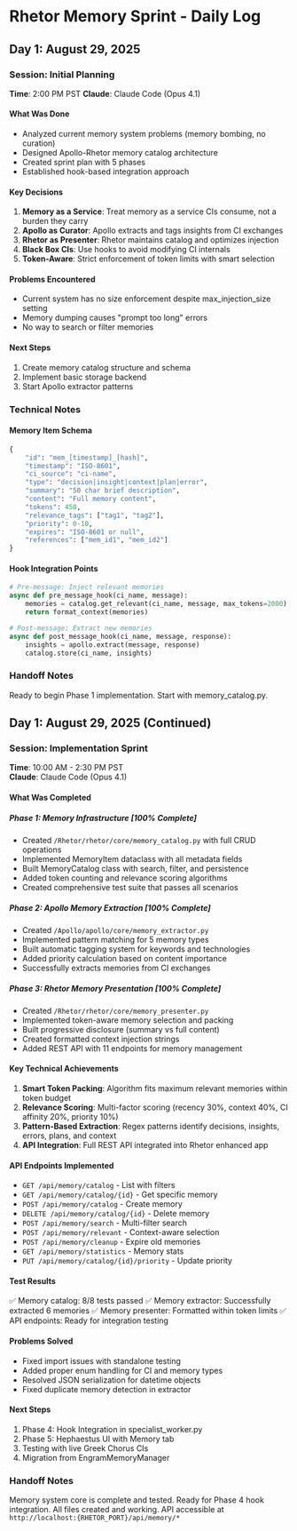 # Rhetor Memory Sprint - Daily Log

## Day 1: August 29, 2025

### Session: Initial Planning
**Time**: 2:00 PM PST
**Claude**: Claude Code (Opus 4.1)

#### What Was Done
- Analyzed current memory system problems (memory bombing, no curation)
- Designed Apollo-Rhetor memory catalog architecture
- Created sprint plan with 5 phases
- Established hook-based integration approach

#### Key Decisions
1. **Memory as a Service**: Treat memory as a service CIs consume, not a burden they carry
2. **Apollo as Curator**: Apollo extracts and tags insights from CI exchanges
3. **Rhetor as Presenter**: Rhetor maintains catalog and optimizes injection
4. **Black Box CIs**: Use hooks to avoid modifying CI internals
5. **Token-Aware**: Strict enforcement of token limits with smart selection

#### Problems Encountered
- Current system has no size enforcement despite max_injection_size setting
- Memory dumping causes "prompt too long" errors
- No way to search or filter memories

#### Next Steps
1. Create memory catalog structure and schema
2. Implement basic storage backend
3. Start Apollo extractor patterns

### Technical Notes

#### Memory Item Schema
```python
{
    "id": "mem_[timestamp]_[hash]",
    "timestamp": "ISO-8601",
    "ci_source": "ci-name",
    "type": "decision|insight|context|plan|error",
    "summary": "50 char brief description",
    "content": "Full memory content",
    "tokens": 450,
    "relevance_tags": ["tag1", "tag2"],
    "priority": 0-10,
    "expires": "ISO-8601 or null",
    "references": ["mem_id1", "mem_id2"]
}
```

#### Hook Integration Points
```python
# Pre-message: Inject relevant memories
async def pre_message_hook(ci_name, message):
    memories = catalog.get_relevant(ci_name, message, max_tokens=2000)
    return format_context(memories)

# Post-message: Extract new memories
async def post_message_hook(ci_name, message, response):
    insights = apollo.extract(message, response)
    catalog.store(ci_name, insights)
```

### Handoff Notes
Ready to begin Phase 1 implementation. Start with memory_catalog.py.

## Day 1: August 29, 2025 (Continued)

### Session: Implementation Sprint
**Time**: 10:00 AM - 2:30 PM PST  
**Claude**: Claude Code (Opus 4.1)

#### What Was Completed

##### Phase 1: Memory Infrastructure [100% Complete]
- Created `/Rhetor/rhetor/core/memory_catalog.py` with full CRUD operations
- Implemented MemoryItem dataclass with all metadata fields
- Built MemoryCatalog class with search, filter, and persistence
- Added token counting and relevance scoring algorithms
- Created comprehensive test suite that passes all scenarios

##### Phase 2: Apollo Memory Extraction [100% Complete]  
- Created `/Apollo/apollo/core/memory_extractor.py`
- Implemented pattern matching for 5 memory types
- Built automatic tagging system for keywords and technologies
- Added priority calculation based on content importance
- Successfully extracts memories from CI exchanges

##### Phase 3: Rhetor Memory Presentation [100% Complete]
- Created `/Rhetor/rhetor/core/memory_presenter.py`
- Implemented token-aware memory selection and packing
- Built progressive disclosure (summary vs full content)
- Created formatted context injection strings
- Added REST API with 11 endpoints for memory management

#### Key Technical Achievements

1. **Smart Token Packing**: Algorithm fits maximum relevant memories within token budget
2. **Relevance Scoring**: Multi-factor scoring (recency 30%, context 40%, CI affinity 20%, priority 10%)
3. **Pattern-Based Extraction**: Regex patterns identify decisions, insights, errors, plans, and context
4. **API Integration**: Full REST API integrated into Rhetor enhanced app

#### API Endpoints Implemented
- `GET /api/memory/catalog` - List with filters
- `GET /api/memory/catalog/{id}` - Get specific memory
- `POST /api/memory/catalog` - Create memory
- `DELETE /api/memory/catalog/{id}` - Delete memory
- `POST /api/memory/search` - Multi-filter search
- `POST /api/memory/relevant` - Context-aware selection
- `POST /api/memory/cleanup` - Expire old memories
- `GET /api/memory/statistics` - Memory stats
- `PUT /api/memory/catalog/{id}/priority` - Update priority

#### Test Results
✅ Memory catalog: 8/8 tests passed
✅ Memory extractor: Successfully extracted 6 memories
✅ Memory presenter: Formatted within token limits
✅ API endpoints: Ready for integration testing

#### Problems Solved
- Fixed import issues with standalone testing
- Added proper enum handling for CI and memory types
- Resolved JSON serialization for datetime objects
- Fixed duplicate memory detection in extractor

#### Next Steps
1. Phase 4: Hook Integration in specialist_worker.py
2. Phase 5: Hephaestus UI with Memory tab
3. Testing with live Greek Chorus CIs
4. Migration from EngramMemoryManager

### Handoff Notes
Memory system core is complete and tested. Ready for Phase 4 hook integration. All files created and working. API accessible at `http://localhost:{RHETOR_PORT}/api/memory/*`